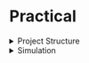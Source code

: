 # Practical 
<details>
 <summary>Project Structure</summary>
 
- src/include/ - Contains header files (*.vh) with necessary macros or parameter definitions.
- src/module/ - Contains Verilog files for each module in the SoC design.
- output/ - Directory where compiled outputs and simulation files will be generated.

## Setup and Prepare Project Directory
Clone or set up the directory structure as follow:
```txt
VSDBabySoC/
├── src/
│   ├── include/
│   │   ├── sandpiper.vh
│   │   └── other header files...
│   ├── module/
│   │   ├── vsdbabysoc.v      # Top-level module integrating all components
│   │   ├── rvmyth.v          # RISC-V core module
│   │   ├── avsdpll.v         # PLL module
│   │   ├── avsddac.v         # DAC module
│   │   └── testbench.v       # Testbench for simulation
└── output/
└── compiled_tlv/         # Holds compiled intermediate files if needed
```
To clone the directory follow the commands
```
git clone https://github.com/manili/VSDBabySoC.git
```
By cloning the [Git](https://github.com/manili/VSDBabySoC.git) we get the structure as mentioned above.


## TLV to Verilog Conversion for RVMYTH
Initially we see that there is only rvmyth.tlv file inside src/module. To check that follow the commands below.
```
cd VSDBabySoC/src/module/
ls
```
We see only .tlv file which means the RVMYTH core is written in TL-Verilog.

To convert it into a .v file for simulation, follow the steps below:
```
# Step 1: Install python3-venv
sudo apt update
sudo apt install python3-venv python3-pip

# Step 2: Create and activate a virtual environment
cd /sky2syn_week_2/VSDBabySoC/
python3 -m venv sp_env
source sp_env/bin/activate

# Step 3: Install SandPiper-SaaS inside the virtual environment
pip install pyyaml click sandpiper-saas

# Step 4: Convert rvmyth.tlv to Verilog
sandpiper-saas -i ./src/module/*.tlv -o rvmyth.v --bestsv --noline -p verilog --outdir ./src/module/

```
 ![Conversion](Images/conver_to_verilog.png)
  
The rvmyth.v file has been generagted to check them follow the commands:
```
cd VSDBabySoC/src/module/
ls
```
Now we can see .v file

### Note

To use this environment in future sessions, always activate it first:
```
source sp_env/bin/activate
```
To diactivate:
```
diactivate
```
</details>
<details>
 <summary>Simulation</summary>
<details>
 <summary>Pre-Synthesis Simulation</summary>
 
Run the following command to perform a pre-synthesis simulation:
```
cd VSDBabySoC/
mkdir -p output/pre_synth_sim
cd
iverilog -o /home/bhuvan/Bhuvan/sky2syn_week_2/Practicals/VSDBabySoC/output/pre_synth_sim/pre_synth_sim.out -DPRE_SYNTH_SIM -I /home/bhuvan/Bhuvan/sky2syn_week_2/Practicals/VSDBabySoC/src/include -I /home/bhuvan/Bhuvan/sky2syn_week_2/Practicals/VSDBabySoC/src/module /home/bhuvan/Bhuvan/sky2syn_week_2/Practicals/VSDBabySoC/src/module/testbench.v
```
Then run the below commands for generating .vdc to check the gtkwave and observe the waveform:
```
cd VSDBabySoC/output/pre_synth_sim
./pre_synth_sim.out
gtkwave pre_synth_sim.vcd
```
Drag and drop the CLK, reset, OUT (DAC), and RV TO DAC [9:0] signals to their respective locations in the simulation tool
 ![Pre_Simulation](images/gtkwave_pre.png)
 In this picture we can see the following signals:

CLK: This is the input CLK signal of the RVMYTH core. This signal comes from the PLL, originally.

reset: This is the input reset signal of the RVMYTH core. This signal comes from an external source, originally.


RV_TO_DAC[9:0]: This is the 10-bit output [9:0] OUT port of the RVMYTH core. This port comes from the RVMYTH register #17, originally.

OUT: This is a real datatype wire which can simulate analog values. It is the output wire real OUT signal of the DAC module. This signal comes from the DAC, originally.

This can be viewed by changing the Data Format of the signal to Analog --> Step by right clicking on OUT and then Analog --> Step

 ![Pre_Simulationstep](images/gtkwave_step.png)
 ![Pre_Simulation_step](images/step.png)
 </details>
<details>
 <summary>Post-Synthesis Simulation</summary>

